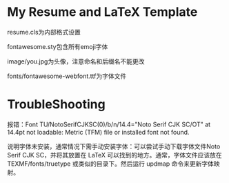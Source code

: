 My Resume and LaTeX Template
============================
resume.cls为内部格式设置

fontawesome.sty包含所有emoji字体

image/you.jpg为头像，注意命名和后缀名不能更改

fonts/fontawesome-webfont.ttf为字体文件

# TroubleShooting

报错：Font TU/NotoSerifCJKSC(0)/b/n/14.4="Noto Serif CJK SC/OT" at 14.4pt not loadable: Metric (TFM) file or installed font not found.

说明字体未安装，通常情况下需手动安装字体：可以尝试手动下载字体文件Noto Serif CJK SC，并将其放置在 LaTeX 可以找到的地方。通常，字体文件应该放在 TEXMF/fonts/truetype 或类似的目录下。然后运行 updmap 命令来更新字体映射。

